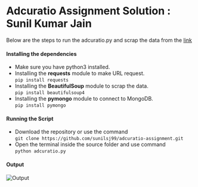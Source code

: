 # Adcuratio Assignment Solution : Sunil Kumar Jain

Below are the steps to run the adcuratio.py and scrap the data from the [link](https://news.ycombinator.com/)

#### Installing the dependencies
- Make sure you have python3 installed. 
- Installing the **requests** module to make URL request. <br />
 ``` pip install requests ```<br />
 - Installing the **BeautifulSoup** module to scrap the data. <br />
 ``` pip install beautifulsoup4 ```<br />
 - Installing the **pymongo** module to connect to MongoDB. <br />
 ``` pip install pymongo ```<br />
 
 #### Running the Script
 - Download the repository or use the command <br />
 ``` git clone https://github.com/sunilsj99/adcuratio-assignment.git ```
 - Open the terminal inside the source folder and use command<br />
 ``` python adcuratio.py ```
 
 #### Output 
 ![Output](Output.png)
